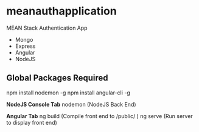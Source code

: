 # meanauthapplication
MEAN Stack Authentication App

- Mongo
- Express
- Angular
- NodeJS

## Global Packages Required ##
npm install nodemon -g
npm install angular-cli -g

**NodeJS Console Tab**
nodemon (NodeJS Back End)

**Angular Tab**
ng build (Compile front end to /public/ )
ng serve (Run server to display front end)